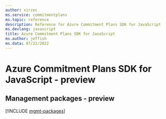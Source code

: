 ```yaml
---
author: xirzec
ms.service: commitmentplans
ms.topic: reference
description: Reference for Azure Commitment Plans SDK for JavaScript
ms.devlang: javascript
title: Azure Commitment Plans SDK for JavaScript
ms.author: jeffish
ms.data: 07/22/2022
---
```

# Azure Commitment Plans SDK for JavaScript - preview

## Management packages - preview
[!INCLUDE [mgmt-packages](commitment-plans-mgmt-index.md)]